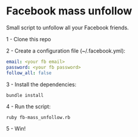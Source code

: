 # Facebook mass unfollow

Small script to unfollow all your Facebook friends.

1 - Clone this repo

2 - Create a configuration file (~/.facebook.yml):

```yaml
email: <your fb email>
password: <your fb password>
follow_all: false
```

3 - Install the dependencies:

```shell
bundle install
```

4 - Run the script:

```shell
ruby fb-mass_unfollow.rb
```

5 - Win!
